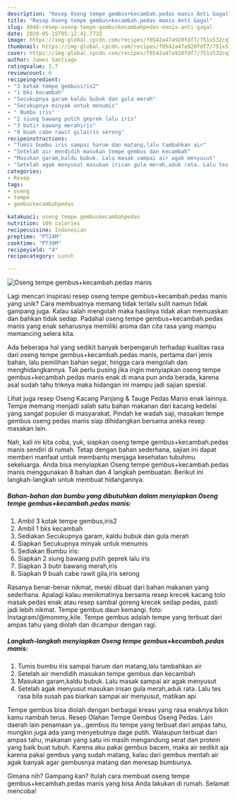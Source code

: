 ```yaml
---
description: "Resep Oseng tempe gembus+kecambah.pedas manis Anti Gagal"
title: "Resep Oseng tempe gembus+kecambah.pedas manis Anti Gagal"
slug: 4048-resep-oseng-tempe-gembuskecambahpedas-manis-anti-gagal
date: 2020-05-15T05:12:41.773Z
image: https://img-global.cpcdn.com/recipes/f0542a47a920fdf7/751x532cq70/oseng-tempe-gembuskecambahpedas-manis-foto-resep-utama.jpg
thumbnail: https://img-global.cpcdn.com/recipes/f0542a47a920fdf7/751x532cq70/oseng-tempe-gembuskecambahpedas-manis-foto-resep-utama.jpg
cover: https://img-global.cpcdn.com/recipes/f0542a47a920fdf7/751x532cq70/oseng-tempe-gembuskecambahpedas-manis-foto-resep-utama.jpg
author: James Santiago
ratingvalue: 3.7
reviewcount: 6
recipeingredient:
- "3 kotak tempe gembusiris2"
- "1 bks kecambah"
- "Secukupnya garam kaldu bubuk dan gula merah"
- "Secukupnya minyak untuk menumis"
- " Bumbu iris"
- "2 siung bawang putih geprek lalu iris"
- "3 butir bawang merahiris"
- "9 buah cabe rawit gilairis serong"
recipeinstructions:
- "Tumis bumbu iris sampai harum dan matang,lalu tambahkan air"
- "Setelah air mendidih masukan tempe gembus dan kecambah"
- "Masukan garam,kaldu bubuk. Lalu masak sampai air agak menyusut"
- "Setelah agak menyusut masukan irisan gula merah,aduk rata. Lalu tes rasa bila susah pas biarkan sampai air menyusut, matikan api"
categories:
- Resep
tags:
- oseng
- tempe
- gembuskecambahpedas

katakunci: oseng tempe gembuskecambahpedas 
nutrition: 109 calories
recipecuisine: Indonesian
preptime: "PT24M"
cooktime: "PT39M"
recipeyield: "4"
recipecategory: Lunch

---
```



![Oseng tempe gembus+kecambah.pedas manis](https://img-global.cpcdn.com/recipes/f0542a47a920fdf7/751x532cq70/oseng-tempe-gembuskecambahpedas-manis-foto-resep-utama.jpg)

Lagi mencari inspirasi resep oseng tempe gembus+kecambah.pedas manis yang unik? Cara membuatnya memang tidak terlalu sulit namun tidak gampang juga. Kalau salah mengolah maka hasilnya tidak akan memuaskan dan bahkan tidak sedap. Padahal oseng tempe gembus+kecambah.pedas manis yang enak seharusnya memiliki aroma dan cita rasa yang mampu memancing selera kita.

Ada beberapa hal yang sedikit banyak berpengaruh terhadap kualitas rasa dari oseng tempe gembus+kecambah.pedas manis, pertama dari jenis bahan, lalu pemilihan bahan segar, hingga cara mengolah dan menghidangkannya. Tak perlu pusing jika ingin menyiapkan oseng tempe gembus+kecambah.pedas manis enak di mana pun anda berada, karena asal sudah tahu triknya maka hidangan ini mampu jadi sajian spesial.

Lihat juga resep Oseng Kacang Panjang &amp; Tauge Pedas Manis enak lainnya. Tempe memang menjadi salah satu bahan makanan dari kacang kedelai yang sangat populer di masyarakat. Pindah ke wadah saji, masakan tempe gembus oseng pedas manis siap dihidangkan bersama aneka resep masakan lain.


Nah, kali ini kita coba, yuk, siapkan oseng tempe gembus+kecambah.pedas manis sendiri di rumah. Tetap dengan bahan sederhana, sajian ini dapat memberi manfaat untuk membantu menjaga kesehatan tubuhmu sekeluarga. Anda bisa menyiapkan Oseng tempe gembus+kecambah.pedas manis menggunakan 8 bahan dan 4 langkah pembuatan. Berikut ini langkah-langkah untuk membuat hidangannya.

<!--inarticleads1-->

##### Bahan-bahan dan bumbu yang dibutuhkan dalam menyiapkan Oseng tempe gembus+kecambah.pedas manis:

1. Ambil 3 kotak tempe gembus,iris2
1. Ambil 1 bks kecambah
1. Sediakan Secukupnya garam, kaldu bubuk dan gula merah
1. Siapkan Secukupnya minyak untuk menumis
1. Sediakan  Bumbu iris:
1. Siapkan 2 siung bawang putih geprek lalu iris
1. Siapkan 3 butir bawang merah,iris
1. Siapkan 9 buah cabe rawit gila,iris serong


Rasanya benar-benar nikmat, meski dibuat dari bahan makanan yang sederhana. Apalagi kalau menikmatinya bersama resep krecek kacang tolo masak pedas enak atau resep sambal goreng krecek sedap pedas, pasti jadi lebih nikmat. Tempe gembus daun kemangi. foto: Instagram/@mommy_kile. Tempe gembus adalah tempe yang terbuat dari ampas tahu yang diolah dan dicampur dengan ragi. 

<!--inarticleads2-->

##### Langkah-langkah menyiapkan Oseng tempe gembus+kecambah.pedas manis:

1. Tumis bumbu iris sampai harum dan matang,lalu tambahkan air
1. Setelah air mendidih masukan tempe gembus dan kecambah
1. Masukan garam,kaldu bubuk. Lalu masak sampai air agak menyusut
1. Setelah agak menyusut masukan irisan gula merah,aduk rata. Lalu tes rasa bila susah pas biarkan sampai air menyusut, matikan api


Tempe gembus bisa diolah dengan berbagai kreasi yang rasa enaknya bikin kamu nambah terus. Resep Olahan Tempe Gembus Oseng Pedas. Lain daerah lain penamaan ya…gembus itu tempe yang terbuat dari ampas tahu, mungkin juga ada yang menyebutnya dage putih. Walaupun terbuat dari ampas tahu, makanan yang satu ini masih mengandung serat dan protein yang baik buat tubuh. Karena aku pakai gembus bacem, maka air sedikit aja karena pakai gembus yang sudah matang, kalau dari gembus mentah air agak banyak agar gembusnya matang dan meresap bumbunya. 

Gimana nih? Gampang kan? Itulah cara membuat oseng tempe gembus+kecambah.pedas manis yang bisa Anda lakukan di rumah. Selamat mencoba!
